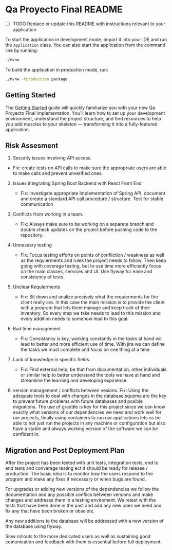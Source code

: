 # Qa Proyecto Final README

- [ ] TODO Replace or update this README with instructions relevant to your application

To start the application in development mode, import it into your IDE and run the `Application` class. 
You can also start the application from the command line by running: 

```bash
./mvnw
```

To build the application in production mode, run:

```bash
./mvnw -Pproduction package
```

## Getting Started

The [Getting Started](https://vaadin.com/docs/latest/getting-started) guide will quickly familiarize you with your new
Qa Proyecto Final implementation. You'll learn how to set up your development environment, understand the project 
structure, and find resources to help you add muscles to your skeleton — transforming it into a fully-featured 
application.

## Risk Assesment

1. Security issues involving API access.
  - Fix: create tests on API calls to make sure the appropriate users are able to make calls and prevent unverified ones.

2. Issues integrating Spring Boot Backend with React Front End
   - Fix: Investigate appropriate implementation of Spring API, document and create a standard API call procedure / structure. Test for stable communication

3. Conflicts from working in a team.
   - Fix: Always make sure to be working on a separete branch and double check updates on the project before pushing code to the repository.
  
4. Unneseary testing
   - Fix: Focus testing efforts on points of confliction / weakness as well as the requierments and rules the project needs to follow. Then keep going with coverage testing, but to use time more efficiently focus on the main classes, services and UI. Use flyway for ease and consistency of tests.
  
5. Unclear Requierments
   - Fix: Sit down and analize precisely what the requierments for the client really are. In this case the main mission is to provide the client with a program that lets them manage and keep track of their inventory. So every step we take needs to lead to this mission and every addition needs to somehow lead to this goal.
  
6. Bad time management.
   - Fix: Consistancy is key, working constantly in the tasks at hand will lead to better and more efficient use of time. With jira we can define the tasks we must complete and focus on one thing at a time.
  
7. Lack of knowledge in specific fields.
   - Fix: Find external help, be that from documentation, other individuals or similar help to better understand the tools we have at hand and streamline the learning and developing expirience.
  
8. version management / conflicts between vesions.
   Fix: Using the adequate tools to deal with changes in the database squema are the key to prevent future problems with future databases and posible migrations. The use of graddle is key for this project since we can know exactly what versions of our dependencies we need and work well for our projects, finally using containers to run our applications lets us be able to not just run the projects in any machine or configuration but also have a stable and always working version of the software we can be confident in.

## Migration and Post Deployment Plan 

After the project has been tested with unit tests, integration tests, end to end tests and converage testing ect it should be ready for release / production. The basic idea is to monitor how the users respond to the program and make any fixes if necessary or when bugs are found.

For upgrades or adding new versions of the dependencies we follow the documentation and any possible conflics between versions and make changes and addresss them in a testing enviroment. We retest with the tests that have been done in the past and add any new ones we need and fix any that have been broken or obselete. 

Any new additions to the database will be addressed with a new version of the database using flyway.

Slow rollouts to the more dedicated users as well as sustaining good comunication and feedback with them is essential before full deployment.
   
